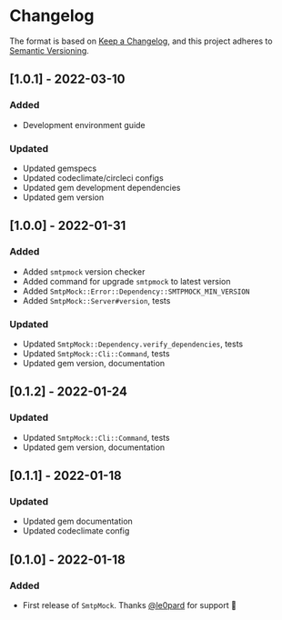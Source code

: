 # Changelog

The format is based on [Keep a Changelog](https://keepachangelog.com/en/1.0.0/), and this project adheres to [Semantic Versioning](https://semver.org/spec/v2.0.0.html).


## [1.0.1] - 2022-03-10

### Added

- Development environment guide

### Updated

- Updated gemspecs
- Updated codeclimate/circleci configs
- Updated gem development dependencies
- Updated gem version

## [1.0.0] - 2022-01-31

### Added

- Added `smtpmock` version checker
- Added command for upgrade `smtpmock` to latest version
- Added `SmtpMock::Error::Dependency::SMTPMOCK_MIN_VERSION`
- Added `SmtpMock::Server#version`, tests

### Updated

- Updated `SmtpMock::Dependency.verify_dependencies`, tests
- Updated `SmtpMock::Cli::Command`, tests
- Updated gem version, documentation

## [0.1.2] - 2022-01-24

### Updated

- Updated `SmtpMock::Cli::Command`, tests
- Updated gem version, documentation

## [0.1.1] - 2022-01-18

### Updated

- Updated gem documentation
- Updated codeclimate config

## [0.1.0] - 2022-01-18

### Added

- First release of `SmtpMock`. Thanks [@le0pard](https://github.com/le0pard) for support 🚀

